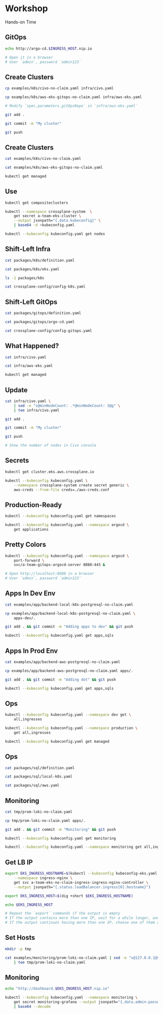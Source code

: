 <!-- .slide: class="center dark" -->
<!-- .slide: data-background="../img/background/hands-on.jpg" -->
# Workshop

<div class="label">Hands-on Time</div>


## GitOps

```bash
echo http://argo-cd.$INGRESS_HOST.nip.io

# Open it in a browser
# User `admin`, password `admin123`
```


## Create Clusters

```bash
cp examples/k8s/civo-no-claim.yaml infra/civo.yaml

cp examples/k8s/aws-eks-gitops-no-claim.yaml infra/aws-eks.yaml

# Modify `spec.parameters.gitOpsRepo` in `infra/aws-eks.yaml`

git add .

git commit -m "My cluster"

git push
```


## Create Clusters

```bash
cat examples/k8s/civo-no-claim.yaml

cat examples/k8s/aws-eks-gitops-no-claim.yaml

kubectl get managed
```


## Use

```bash
kubectl get compositeclusters

kubectl --namespace crossplane-system  \
    get secret a-team-eks-cluster \
    --output jsonpath="{.data.kubeconfig}" \
    | base64 -d >kubeconfig.yaml

kubectl --kubeconfig kubeconfig.yaml get nodes
```


## Shift-Left Infra

```bash
cat packages/k8s/definition.yaml

cat packages/k8s/eks.yaml

ls -1 packages/k8s

cat crossplane-config/config-k8s.yaml
```


## Shift-Left GitOps

```bash
cat packages/gitops/definition.yaml

cat packages/gitops/argo-cd.yaml

cat crossplane-config/config-gitops.yaml
```


## What Happened?

```bash
cat infra/civo.yaml

cat infra/aws-eks.yaml

kubectl get managed
```


## Update

```bash
cat infra/civo.yaml \
    | sed -e "s@minNodeCount: .*@minNodeCount: 3@g" \
    | tee infra/civo.yaml

git add .

git commit -m "My cluster"

git push

# Show the number of nodes in Civo console
```


## Secrets

```bash
kubectl get cluster.eks.aws.crossplane.io

kubectl --kubeconfig kubeconfig.yaml \
    --namespace crossplane-system create secret generic \
    aws-creds --from-file creds=./aws-creds.conf
```


## Production-Ready

```bash
kubectl --kubeconfig kubeconfig.yaml get namespaces

kubectl --kubeconfig kubeconfig.yaml --namespace argocd \
    get applications
```


## Pretty Colors

```bash
kubectl --kubeconfig kubeconfig.yaml --namespace argocd \
    port-forward \
    svc/a-team-gitops-argocd-server 8080:443 &

# Open http://localhost:8080 in a browser
# User `admin`, password `admin123`
```


## Apps In Dev Env

```bash
cat examples/app/backend-local-k8s-postgresql-no-claim.yaml

cp examples/app/backend-local-k8s-postgresql-no-claim.yaml \
    apps-dev/.

git add . && git commit -m "Adding apps to dev" && git push

kubectl --kubeconfig kubeconfig.yaml get apps,sqls
```


## Apps In Prod Env

```bash
cat examples/app/backend-aws-postgresql-no-claim.yaml

cp examples/app/backend-aws-postgresql-no-claim.yaml apps/.

git add . && git commit -m "Adding dot" && git push

kubectl --kubeconfig kubeconfig.yaml get apps,sqls
```


## Ops

```bash
kubectl --kubeconfig kubeconfig.yaml --namespace dev get \
    all,ingresses

kubectl --kubeconfig kubeconfig.yaml --namespace production \
    get all,ingresses

kubectl --kubeconfig kubeconfig.yaml get managed
```


## Ops

```bash
cat packages/sql/definition.yaml

cat packages/sql/local-k8s.yaml

cat packages/sql/aws.yaml
```


## Monitoring

```bash
cat tmp/prom-loki-no-claim.yaml

cp tmp/prom-loki-no-claim.yaml apps/.

git add . && git commit -m "Monitoring" && git push

kubectl --kubeconfig kubeconfig.yaml get monitoring

kubectl --kubeconfig kubeconfig.yaml --namespace monitoring get all,ingresses,configmaps,secrets
```


## Get LB IP

```bash
export EKS_INGRESS_HOSTNAME=$(kubectl --kubeconfig kubeconfig-eks.yaml \
    --namespace ingress-nginx \
    get svc a-team-eks-no-claim-ingress-ingress-nginx-controller \
    --output jsonpath="{.status.loadBalancer.ingress[0].hostname}")

export EKS_INGRESS_HOST=$(dig +short $EKS_INGRESS_HOSTNAME)

echo $EKS_INGRESS_HOST

# Repeat the `export` commands if the output is empty
# If the output contains more than one IP, wait for a while longer, and repeat the `export` commands.
# If the output continues having more than one IP, choose one of them and execute `export EKS_INGRESS_HOST=[...]` with `[...]` being the selected IP.
```


## Set Hosts

```bash
mkdir -p tmp

cat examples/monitoring/prom-loki-no-claim.yaml | sed -e "s@127.0.0.1@$EKS_INGRESS_HOST@g" \
    | tee tmp/prom-loki-no-claim.yaml
```


## Monitoring

```bash
echo "http://dashboard.$EKS_INGRESS_HOST.nip.io"

kubectl --kubeconfig kubeconfig.yaml --namespace monitoring \
    get secret monitoring-grafana --output jsonpath="{.data.admin-password}" \
    | base64 --decode
```